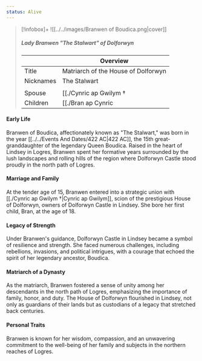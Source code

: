 ```yaml
---
status: Alive
---
```

> [!infobox]+
> ![[../../images/Branwen of Boudica.png|cover]]
> ##### Lady Branwen "The Stalwart" of Dolforwyn
>  || Overview   |
> | ---- | ---- |
> |Title| Matriarch of the House of Dolforwyn |
> |Nicknames| The Stalwart |
> ||    |
> | Spouse | [[./Cynric ap Gwilym †|Cynric ap Gwilym †]] |
> | Children| [[./Bran ap Cynric|Bran ap Cynric]], [[./Elowen ferch Branwen †|Elowen ferch Branwen †]], [[./Gwilym ap Cynric|Gwilym ap Cynric]] |

#### Early Life
Branwen of Boudica, affectionately known as "The Stalwart," was born in the year [[../../Events And Dates/422 AC|422 AC]], the 15th great-granddaughter of the legendary Queen Boudica. Raised in the heart of Lindsey in Logres, Branwen spent her formative years surrounded by the lush landscapes and rolling hills of the region where Dolforwyn Castle stood proudly in the north path of Logres.

#### Marriage and Family
At the tender age of 15, Branwen entered into a strategic union with [[./Cynric ap Gwilym †|Cynric ap Gwilym]], scion of the prestigious House of Dolforwyn, owners of Dolforwyn Castle in Lindsey. She bore her first child, Bran, at the age of 18.

#### Legacy of Strength
Under Branwen's guidance, Dolforwyn Castle in Lindsey became a symbol of resilience and strength. She faced numerous challenges, including rebellions, invasions, and political intrigues, with a courage that echoed the spirit of her legendary ancestor, Boudica.

#### Matriarch of a Dynasty
As the matriarch, Branwen fostered a sense of unity among her descendants in the north path of Logres, emphasizing the importance of family, honor, and duty. The House of Dolforwyn flourished in Lindsey, not only as guardians of their lands but as custodians of a legacy that stretched back centuries.

#### Personal Traits
Branwen is known for her wisdom, compassion, and an unwavering commitment to the well-being of her family and subjects in the northern reaches of Logres.